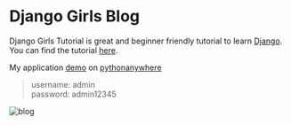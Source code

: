 # Django Girls Blog

Django Girls Tutorial is great and beginner friendly tutorial to learn [Django](https://www.djangoproject.com/). You can find the tutorial [here](https://tutorial.djangogirls.org/en/).

My application [demo](http://srinandan33.pythonanywhere.com) on [pythonanywhere](https://www.pythonanywhere.com)

> username: admin  
> password: admin12345

![blog](https://tutorial.djangogirls.org/en/images/application.png)
